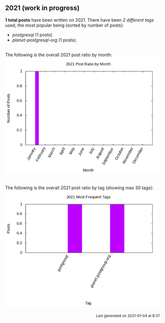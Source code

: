 ## 2021 (work in progress)

**1 total posts** have been written on 2021.
There have been *2 different tags* used, the most
popular being (sorted by number of posts):
 
- *postgresql* (1 posts)  
- *planet-postgresql-org* (1 posts).<br/>
<br/>
The following is the overall 2021 post ratio by month:
<br/>
    <center>
      <img src="/images/stats/2021-months.png" alt="2021 post ratio per month" />
    </center>
<br/>

<br/>
The following is the overall 2021 post ratio by tag (showing max 30 tags):
<br/>
  <center>
    <img src="/images/stats/2021-tags.png" alt="2021 post ratio per tag" />
  </center>
<br/>

<div align="right">
<small>
Last generated on 2021-01-04 at 8:37
</small>
</div>

<br/>

